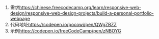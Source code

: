 1. 需求<https://chinese.freecodecamp.org/learn/responsive-web-design/responsive-web-design-projects/build-a-personal-portfolio-webpage>
2. 代码地址<https://codepen.io/pocowi/pen/QWgZBZZ>
3. 示例<https://codepen.io/freeCodeCamp/pen/zNBOYG>